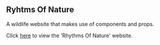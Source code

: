 ## Ryhtms Of Nature

A wildlife website that makes use of components and props.


Click [here]() to view the 'Rhythms Of Nature' website.


